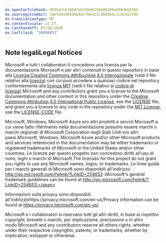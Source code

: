```yaml
---
ms.openlocfilehash: 493ba7cb198d7eb33b96156b96389a036db6476b
ms.sourcegitcommit: c8efa91966d6b4dc7be411c3842bac1c024a179e
ms.translationtype: MT
ms.contentlocale: it-IT
ms.lasthandoff: 07/28/2020
ms.locfileid: "10898853"
---
```

## <span data-ttu-id="29d6b-101">Note legali</span><span class="sxs-lookup"><span data-stu-id="29d6b-101">Legal Notices</span></span>
<span data-ttu-id="29d6b-102">Microsoft e tutti i collaboratori ti concedono una licenza per la documentazione Microsoft e per altri contenuti in questo repository in base alla [Licenza Creative Commons Attribuzione 4.0 Internazionale](https://creativecommons.org/licenses/by/4.0/legalcode) (vedi il file relativo alla [licenza](LICENSE)) con cui puoi accedere a qualsiasi codice nel repository conformemente alla [licenza MIT](https://opensource.org/licenses/MIT) (vedi il file relativo al [codice di licenza](LICENSE-CODE)).</span><span class="sxs-lookup"><span data-stu-id="29d6b-102">Microsoft and any contributors grant you a license to the Microsoft documentation and other content in this repository under the [Creative Commons Attribution 4.0 International Public License](https://creativecommons.org/licenses/by/4.0/legalcode), see the [LICENSE](LICENSE) file, and grant you a license to any code in the repository under the [MIT License](https://opensource.org/licenses/MIT), see the [LICENSE-CODE](LICENSE-CODE) file.</span></span>

<span data-ttu-id="29d6b-103">Microsoft, Windows, Microsoft Azure e/o altri prodotti e servizi Microsoft a cui viene fatto riferimento nella documentazione possono essere marchi o marchi registrati di Microsoft Corporation negli Stati Uniti e/o altri paesi.</span><span class="sxs-lookup"><span data-stu-id="29d6b-103">Microsoft, Windows, Microsoft Azure and/or other Microsoft products and services referenced in the documentation may be either trademarks or registered trademarks of Microsoft in the United States and/or other countries.</span></span>
<span data-ttu-id="29d6b-104">Le licenze per questo progetto non concedono diritti all'uso di nomi, loghi o marchi di Microsoft.</span><span class="sxs-lookup"><span data-stu-id="29d6b-104">The licenses for this project do not grant you rights to use any Microsoft names, logos, or trademarks.</span></span>
<span data-ttu-id="29d6b-105">Le linee guida per i marchi generali di Microsoft sono disponibili all'indirizzo http://go.microsoft.com/fwlink/?LinkID=254653 .</span><span class="sxs-lookup"><span data-stu-id="29d6b-105">Microsoft's general trademark guidelines can be found at http://go.microsoft.com/fwlink/?LinkID=254653.</span></span>

<span data-ttu-id="29d6b-106">Informazioni sulla privacy sono disponibili all'indirizzohttps://privacy.microsoft.com/en-us/</span><span class="sxs-lookup"><span data-stu-id="29d6b-106">Privacy information can be found at https://privacy.microsoft.com/en-us/</span></span>

<span data-ttu-id="29d6b-107">Microsoft e i collaboratori si riservano tutti gli altri diritti, in base ai rispettivi copyright, brevetti o marchi, per implicazione, preclusione o in altro modo.</span><span class="sxs-lookup"><span data-stu-id="29d6b-107">Microsoft and any contributors reserve all others rights, whether under their respective copyrights, patents, or trademarks, whether by implication, estoppel or otherwise.</span></span>
